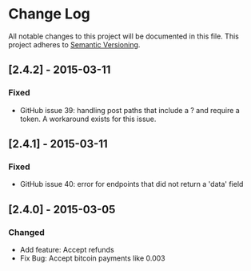 # Change Log
All notable changes to this project will be documented in this file.
This project adheres to [Semantic Versioning](http://semver.org/).

## [2.4.2] - 2015-03-11
### Fixed
- GitHub issue 39: handling post paths that include a ? and require a token. A workaround exists for this issue.

## [2.4.1] - 2015-03-11
### Fixed
- GitHub issue 40: error for endpoints that did not return a 'data' field

## [2.4.0] - 2015-03-05
### Changed
- Add feature: Accept refunds
- Fix Bug: Accept bitcoin payments like 0.003
